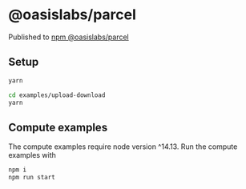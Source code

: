 # @oasislabs/parcel

Published to [npm @oasislabs/parcel](https://www.npmjs.com/package/@oasislabs/parcel)

## Setup

```sh
yarn

cd examples/upload-download
yarn
```

## Compute examples
The compute examples require node version ^14.13. Run the compute examples with

```sh
npm i
npm run start
```
